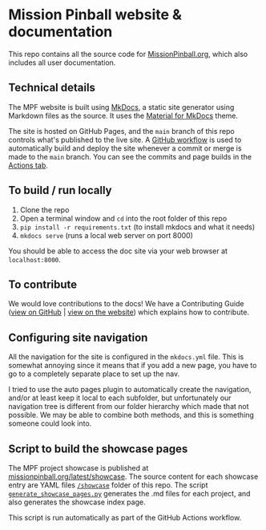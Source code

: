 
# Mission Pinball website & documentation

This repo contains all the source code for [MissionPinball.org](https://missionpinball.org), which also includes all user documentation.

## Technical details

The MPF website is built using [MkDocs](http://www.mkdocs.org/), a static
site generator using Markdown files as the source. It uses the
[Material for MkDocs](https://squidfunk.github.io/mkdocs-material/) theme.

The site is hosted on GitHub Pages, and the `main` branch of this repo controls
what's published to the live site. A [GitHub workflow](https://github.com/missionpinball/mpf-docs/blob/main/.github/workflows/deploy.yml) is used to automatically
build and deploy the site whenever a commit or merge is made to the `main` branch.
You can see the commits and page builds in the [Actions tab](https://github.com/missionpinball/mpf-docs/actions).

## To build / run locally

1. Clone the repo
2. Open a terminal window and `cd` into the root folder of this repo
3. `pip install -r requirements.txt` (to install mkdocs and what it needs)
4. `mkdocs serve` (runs a local web server on port 8000)

You should be able to access the doc site via your web browser at `localhost:8000`.

## To contribute

We would love contributions to the docs! We have a Contributing Guide ([view on GitHub](https://github.com/missionpinball/mpf-docs/blob/main/docs/about/help_docs.md) | [view on the website](https://missionpinball.org/latest/about/help_docs/))
which explains how to contribute.

## Configuring site navigation

All the navigation for the site is configured in the `mkdocs.yml` file. This
is somewhat annoying since it means that if you add a new page, you have to
go to a completely separate place to set up the nav.

I tried to use the auto pages plugin to automatically
create the navigation, and/or at least keep it local to each subfolder, but
unfortunately our navigation tree is different from our folder hierarchy which
made that not possible. We may be able to combine both methods, and this is
something someone could look into.

## Script to build the showcase pages

The MPF project showcase is published at [missionpinball.org/latest/showcase](https://missionpinball.org/latest/showcase/).
The source content for each showcase entry are YAML files [`/showcase`](https://github.com/missionpinball/mpf-docs/tree/main/showcase) folder of this repo. The script [`generate_showcase_pages.py`](https://github.com/missionpinball/mpf-docs/blob/main/build_tools/generate_showcase_pages.py) generates the .md files for each project, and also generates the showcase index
page.

This script is run automatically as part of the GitHub Actions workflow.
